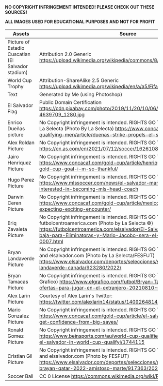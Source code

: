 **NO COPYRIGHT INFRINGEMENT INTENDED! PLEASE CHECK OUT THESE SOURCES!**

 **ALL IMAGES USED FOR EDUCATIONAL PURPOSES AND NOT FOR PROFIT**

Assets  | Source
------------- | -------------
Picture of Estadio Cuscatlan (El Salvador stadium)  | Attribution 2.0 Generic https://upload.wikimedia.org/wikipedia/commons/8/82/Estadio_cuscatlan.jpg
World Cup Trophy | Attribution-ShareAlike 2.5 Generic https://upload.wikimedia.org/wikipedia/en/a/a5/Fifa_world_cup_org.png
Text | Generated by Me (using Photoshop)
El Salvador Flag | Public Domain Certification https://cdn.pixabay.com/photo/2019/11/20/10/06/el-salvador-4639709_1280.jpg
Enrico Dueñas picture | No Copyright infringement is intended. RIGHTS GO TO CONCACAF.com and La Selecta (Photo By La Selecta) https://www.concacaf.com/world-cup-qualifying-men/article/duenas-strike-propels-el-salvador-past-panama/
Alex Roldan Picture | No Copyright infringement is intended. RIGHTS GO TO DIARO AS en https://en.as.com/en/2021/07/12/soccer/1626108373_438972.html
Jairo Henriquez Picture | No Copyright infringement is intended. RIGHTS GO TO CONCACAF.com https://www.concacaf.com/gold-cup/article/henriquez-relishing-first-gold-cup-goal-i-m-so-thankful/
Hugo Perez Picture | No Copyright infringement is intended. RIGHTS GO TO mlssoccer.com https://www.mlssoccer.com/news/el-salvador-manager-hugo-perez-interested-in-becoming-mls-head-coach
Darwin Ceren Picture | No Copyright infringement is intended. RIGHTS GO TO CONCACAF.com https://www.concacaf.com/gold-cup/article/mexico-el-salvador-expecting-exciting-encounter/
Eriq Zavaleta Picture | No Copyright infringement is intended. RIGHTS GO TO La Selecta and futbolcentroamerica.com (Photo by La Selecta ©) https://futbolcentroamerica.com/elsalvador/El-Salvador-Eriq-Zavaleta-es-baja-para-Eliminatoras-y-Mario-Jacobo-sera-el-sustituto-20211003-0007.html
Bryan Landaverde Picture |No Copyright infringement is intended. RIGHTS GO TO La Selecta/FESFUT and elsalvador.com (Photo by La Selecta/FESFUT) https://www.elsalvador.com/deportes/selecciones/selecta-futbol-bryan-landaverde-canada/923280/2022/
Bryan Tamacas Picture | No Copyright infringement is intended. RIGHTS GO TO El Grafico (Photo by El Grafico) https://www.elgrafico.com/futbol/Bryan-Tamacas-Tiene-o-no-ofertas-para-jugar-en-el-extranjero-20210810-0023.html
Alex Larin Picture | Courtesy of Alex Larin's Twitter: https://twitter.com/alexlarin14/status/1409264814975684608?lang=gl
Mario Gonzalez Picture |  No Copyright infringement is intended. RIGHTS GO TO CONCACAF.com https://www.concacaf.com/gold-cup/article/el-salvador-gk-gonzalez-i-get-confidence-from-big-saves/
Ronald Gomez Picture | No Copyright infringement is intended. RIGHTS GO TO beinsports.com https://www.beinsports.com/au/world-cup-qualifiers/news/usa-held-by-el-salvador-in-world-cup-qualifyi/1744115
Cristian Gil Picture | No Copyright infringement is intended. RIGHTS GO TO La Selecta/FESFUT and elsalvador.com (Photo by FESFUT) https://www.elsalvador.com/deportes/selecciones/selecta-cristian-gil-brayan-qatar-2022-amistoso-marte/917363/2022/
Soccer Ball | CC 0 License https://commons.wikimedia.org/wiki/File:Soccerball.svg
